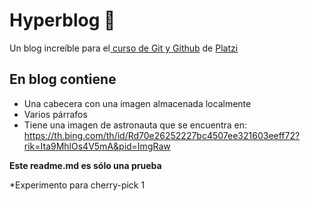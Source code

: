# Hyperblog 💚
Un blog increíble para el[ curso de Git y Github](https://platzi.com/cursos/git-github/ " curso de Git y Github") de [Platzi](https://platzi.com/ "Platzi")

## En blog contiene
* Una cabecera con una imagen almacenada localmente
* Varios párrafos
* Tiene una imagen de astronauta que se encuentra en: https://th.bing.com/th/id/Rd70e26252227bc4507ee321603eeff72?rik=Ita9MhlOs4V5mA&pid=ImgRaw

**Este readme.md es sólo una prueba**

*Experimento para cherry-pick 1